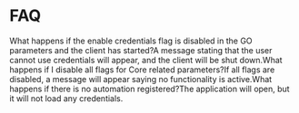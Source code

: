 # FAQ 

What happens if the enable credentials flag is disabled in the GO parameters and the client has started?A message stating that the user cannot use credentials will appear, and the client will be shut down.What happens if I disable all flags for Core related parameters?If all flags are disabled, a message will appear saying no functionality is active.What happens if there is no automation registered?The application will open, but it will not load any credentials.